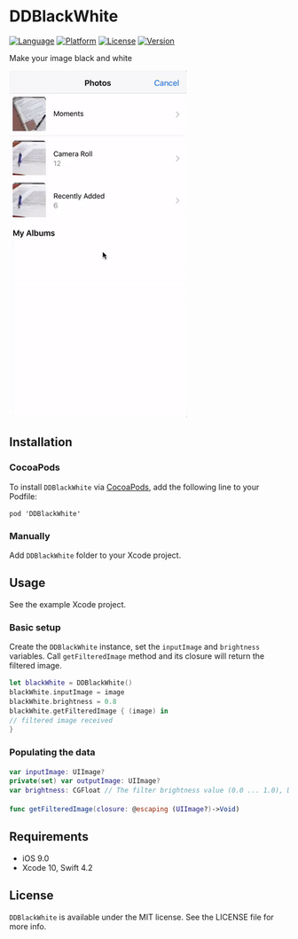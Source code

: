 # DDBlackWhite

[![Language](http://img.shields.io/badge/language-swift-brightgreen.svg?style=flat)](https://developer.apple.com/swift)
[![Platform](https://img.shields.io/cocoapods/p/DDBlackWhite.svg?style=flat)](http://cocoapods.org/pods/DDBlackWhite)
[![License](https://img.shields.io/cocoapods/l/DDBlackWhite.svg?style=flat)](http://cocoapods.org/pods/DDBlackWhite)
[![Version](https://img.shields.io/cocoapods/v/DDBlackWhite.svg?style=flat)](http://cocoapods.org/pods/DDBlackWhite)


Make your image black and white

<img src="Info/DDBlackWhite.gif?raw=true" alt="DDBlackWhite" width=320>

## Installation

### CocoaPods

To install `DDBlackWhite` via [CocoaPods](http://cocoapods.org), add the following line to your Podfile:

```
pod 'DDBlackWhite'
```

### Manually

Add `DDBlackWhite` folder to your Xcode project.

## Usage

See the example Xcode project.

### Basic setup

Create the `DDBlackWhite` instance, set the `inputImage` and `brightness` variables. 
Call `getFilteredImage` method and its closure will return the filtered image.

```swift
let blackWhite = DDBlackWhite()
blackWhite.inputImage = image
blackWhite.brightness = 0.8
blackWhite.getFilteredImage { (image) in
// filtered image received
}
```

### Populating the data

```swift
var inputImage: UIImage?
private(set) var outputImage: UIImage?
var brightness: CGFloat // The filter brightness value (0.0 ... 1.0), Default is 0.5

func getFilteredImage(closure: @escaping (UIImage?)->Void)
```

## Requirements

- iOS 9.0
- Xcode 10, Swift 4.2

## License

`DDBlackWhite` is available under the MIT license. See the LICENSE file for more info.
